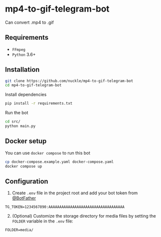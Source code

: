 # mp4-to-gif-telegram-bot

Can convert .mp4 to .gif

## Requirements

* `FFmpeg`
* `Python` 3.6+

## Installation 

```sh
git clone https://github.com/nuckle/mp4-to-gif-telegram-bot
cd mp4-to-gif-telegram-bot
```

Install dependencies


```sh
pip install -r requirements.txt
```

Run the bot

```sh
cd src/
python main.py
```

## Docker setup

You can use `docker compose` to run this bot

```sh
cp docker-compose.example.yaml docker-compose.yaml
docker compose up
```


## Configuration

1. Create `.env`  file in the project root and add your bot token from  [@BotFather](https://t.me/BotFather)

```
TG_TOKEN=1234567890:AAAAAAAAAAAAAAAAAAAAAAAAAAAAAAAAAAA
```

2. (Optional) Customize the storage directory for media files by setting the `FOLDER` variable in the `.env` file:

```
FOLDER=media/
```
